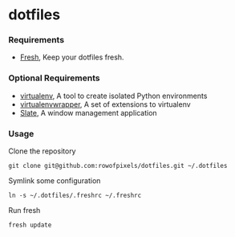 # dotfiles

### Requirements
* [Fresh](http://freshshell.com/), Keep your dotfiles fresh.

### Optional Requirements
* [virtualenv](http://www.virtualenv.org/), A tool to create isolated Python environments
* [virtualenvwrapper](http://virtualenvwrapper.readthedocs.org/), A set of extensions to virtualenv
* [Slate](https://github.com/jigish/slate), A window management application

### Usage

Clone the repository

    git clone git@github.com:rowofpixels/dotfiles.git ~/.dotfiles

Symlink some configuration

    ln -s ~/.dotfiles/.freshrc ~/.freshrc

Run fresh

    fresh update
